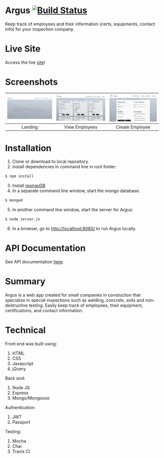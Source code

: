 # Argus [![Build Status](https://travis-ci.org/tranpeter08/Argus.svg?branch=master)](https://travis-ci.org/tranpeter08/Argus)

Keep track of employees and their information (certs, equipments, contact info) for your inspection company.

# Live Site 

Access the live [site]!

[site]:https://argus-01.herokuapp.com/

# Screenshots

| <img alt ='Landing page' src='./screenshots/argus-landing.png' width='350'> | <img alt='Employee page' src='./screenshots/argus-employee.png' width='350'>|<img alt='Create page' src='./screenshots/argus-create.png' width='350'>|
|:---:|:---:|:---:|
| Landing | View Employees | Create Employee |

# Installation

1. Clone or download to local repository.
2. Install dependencies in command line in root folder:
```bash
$ npm install
```
3. Install [mongoDB](https://docs.mongodb.com/manual/installation/)
4. In a separate command line window, start the mongo database.
```bash
$ mongod
```
5. In another command line window, start the server for Argus:
```bash
$ node server.js
```
6. In a browser, go to <http://localhost:8080/> to run Argus locally.

# API Documentation

See API documentation [here](https://documenter.getpostman.com/view/4490688/RWaC4DBx).

# Summary

Argus is a web app created for small companies in constuction that specialize in special inspections such as welding, concrete, soils and non-destructive testing. Easily keep track of employees, their equipment, certifications, and contact information.

# Technical

Front end was built using:
1. HTML
2. CSS
3. Javascript
4. jQuery

Back end:
1. Node JS
2. Express
3. Mongo/Mongoose

Authentication:
1. JWT
2. Passport

Testing:
1. Mocha
2. Chai
3. Travis CI
